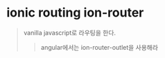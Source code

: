 # ionic routing ion-router

> vanilla javascript로 라우팅을 한다.
>
> > angular에서는 ion-router-outlet을 사용해라

